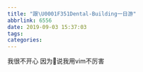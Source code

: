 ```yaml
---
title: "跟\U0001F351Dental-Building一日游"
abbrlink: 6556
date: 2019-09-03 15:37:03
tags:
categories:
---
```


我很不开心
因为🍑说我用vim不厉害
